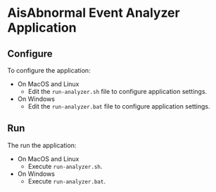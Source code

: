 AisAbnormal Event Analyzer Application
===========

## Configure ##
To configure the application:

* On MacOS and Linux
    * Edit the `run-analyzer.sh` file to configure application settings.
* On Windows
    * Edit the `run-analyzer.bat` file to configure application settings.

## Run ##
The run the application:

* On MacOS and Linux
    * Execute `run-analyzer.sh`.
* On Windows
    * Execute `run-analyzer.bat`.

